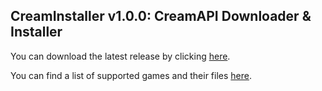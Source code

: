 ## CreamInstaller v1.0.0: CreamAPI Downloader & Installer
You can download the latest release by clicking [here](https://github.com/pointfeev/CreamInstaller/releases/latest/download/CreamInstaller.zip).

You can find a list of supported games and their files [here](https://mega.nz/folder/45YBwIxZ#fsZNZZu9twY2PVLgrB86fA).
